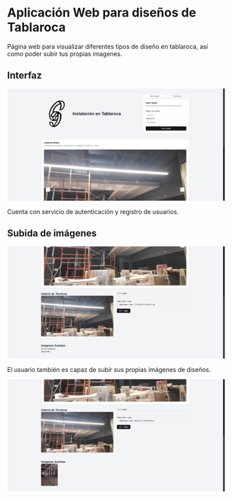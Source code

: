 # Aplicación Web para diseños de Tablaroca
 Página web para visualizar diferentes tipos de diseño en tablaroca, así como poder subir tus propias imagenes.

## Interfaz

![Tutorial](images/4.png)

  Cuenta con servicio de autenticación y registro de usuarios.

## Subida de imágenes

![Tutorial](images/5.png)

El usuario también es capaz de subir sus propias imágenes de diseños.

![Tutorial](images/6.png)
